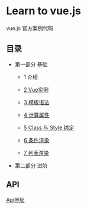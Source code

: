Learn to vue.js
======================
vue.js 官方案例代码

## 目录

- 第一部分 基础

    - 1 介绍

    - [2 Vue实例](./notes/02.instance.md)
    
    - [3 模板语法](./notes/03.syntax.md)

    - [4 计算属性](./notes/04.computed.md)
    
    - [5 Class 与 Style 绑定](./notes/05.class-and-style.md)
    
    - [6 条件渲染](./notes/06.conditional.md)
    
    - [7 列表渲染](./notes/07.list.md)
  
    
- 第二部分 进阶


## API

[Api地址](./api/index.md)